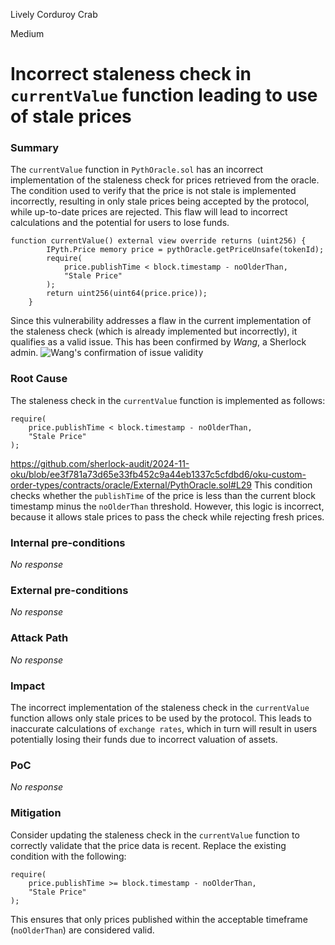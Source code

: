 Lively Corduroy Crab

Medium

# Incorrect staleness check in `currentValue` function leading to use of stale prices

### Summary

The `currentValue` function in `PythOracle.sol` has an incorrect implementation of the staleness check for prices retrieved from the oracle. The condition used to verify that the price is not stale is implemented incorrectly, resulting in only stale prices being accepted by the protocol, while up-to-date prices are rejected. This flaw will lead to incorrect calculations and the potential for users to lose funds.

```solidity
function currentValue() external view override returns (uint256) {
        IPyth.Price memory price = pythOracle.getPriceUnsafe(tokenId);
        require(
            price.publishTime < block.timestamp - noOlderThan,
            "Stale Price"
        );
        return uint256(uint64(price.price));
    }
```
Since this vulnerability addresses a flaw in the current implementation of the staleness check (which is already implemented but incorrectly), it qualifies as a valid issue. This has been confirmed by *Wang*, a Sherlock admin.
![Wang's confirmation of issue validity](https://github.com/user-attachments/assets/839e77fa-86f3-4f4a-9575-fd0192ab7846)


### Root Cause

The staleness check in the `currentValue` function is implemented as follows:

```solidity
require(
    price.publishTime < block.timestamp - noOlderThan,
    "Stale Price"
);
```
https://github.com/sherlock-audit/2024-11-oku/blob/ee3f781a73d65e33fb452c9a44eb1337c5cfdbd6/oku-custom-order-types/contracts/oracle/External/PythOracle.sol#L29
This condition checks whether the `publishTime` of the price is less than the current block timestamp minus the `noOlderThan` threshold. However, this logic is incorrect, because it allows stale prices to pass the check while rejecting fresh prices.

### Internal pre-conditions

_No response_

### External pre-conditions

_No response_

### Attack Path

_No response_

### Impact

The incorrect implementation of the staleness check in the `currentValue` function allows only stale prices to be used by the protocol. This leads to inaccurate calculations of `exchange rates`, which in turn will result in users potentially losing their funds due to incorrect valuation of assets.

### PoC

_No response_

### Mitigation

Consider updating the staleness check in the `currentValue` function to correctly validate that the price data is recent. Replace the existing condition with the following:

```solidity
require(
    price.publishTime >= block.timestamp - noOlderThan,
    "Stale Price"
);
```
This ensures that only prices published within the acceptable timeframe (`noOlderThan`) are considered valid.